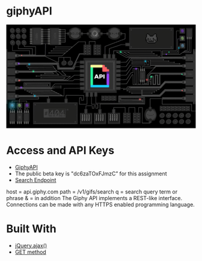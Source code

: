 # giphyAPI
![alt text](APIScreenShot.png)
# Access and API Keys
* [GiphyAPI](https://giphy.api-docs.io/1.0/welcome/access-and-api-keys)
* The public beta key is "dc6zaTOxFJmzC” for this assignment
* [Search Endpoint](http://api.giphy.com/v1/gifs/search?q=funny+cat&api_key=dc6zaTOxFJmzC)

host = api.giphy.com
path = /v1/gifs/search
q = search query term or phrase
& = in addition
The Giphy API implements a REST-like interface.  Connections can be made with any HTTPS enabled programming language.

#  Built With
* [jQuery.ajax()](api.jquery.com/jquery.ajax/)
* [GET method](http://api.jquery.com/get/)


